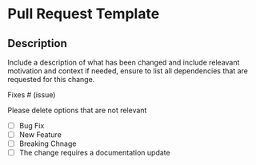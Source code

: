# Pull Request Template

## Description

Include a description of what has been changed and include releavant motivation and context
if needed, ensure to list all dependencies that are requested for this change.

Fixes # (issue)

Please delete options that are not relevant </br>
-[ ] Bug Fix </br>
-[ ] New Feature </br>
-[ ] Breaking Chnage </br>
-[ ] The change requires a documentation update
